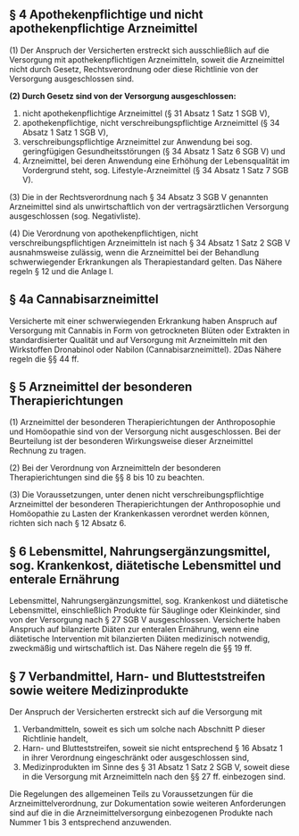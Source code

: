 ## § 4 Apothekenpflichtige und nicht apothekenpflichtige Arzneimittel

(1) Der Anspruch der Versicherten erstreckt sich ausschließlich auf die Versorgung mit apothekenpflichtigen Arzneimitteln, soweit die Arzneimittel nicht durch Gesetz, Rechtsverordnung oder diese Richtlinie von der Versorgung ausgeschlossen sind.  

**(2) Durch Gesetz sind von der Versorgung ausgeschlossen:**  

1. nicht apothekenpflichtige Arzneimittel (§ 31 Absatz 1 Satz 1 SGB V),  
2. apothekenpflichtige, nicht verschreibungspflichtige Arzneimittel (§ 34 Absatz 1 Satz 1 SGB V),  
3. verschreibungspflichtige Arzneimittel zur Anwendung bei sog. geringfügigen Gesundheitsstörungen (§ 34 Absatz 1 Satz 6 SGB V) und  
4. Arzneimittel, bei deren Anwendung eine Erhöhung der Lebensqualität im Vordergrund steht, sog. Lifestyle-Arzneimittel (§ 34 Absatz 1 Satz 7 SGB V).  

(3) Die in der Rechtsverordnung nach § 34 Absatz 3 SGB V genannten Arzneimittel sind als unwirtschaftlich von der vertragsärztlichen Versorgung ausgeschlossen (sog. Negativliste).  

(4) Die Verordnung von apothekenpflichtigen, nicht verschreibungspflichtigen Arzneimitteln ist nach § 34 Absatz 1 Satz 2 SGB V ausnahmsweise zulässig, wenn die Arzneimittel bei der Behandlung schwerwiegender Erkrankungen als Therapiestandard gelten. Das Nähere regeln § 12 und die Anlage I.  

## § 4a Cannabisarzneimittel

Versicherte mit einer schwerwiegenden Erkrankung haben Anspruch auf Versorgung mit Cannabis in Form von getrockneten Blüten oder Extrakten in standardisierter Qualität und auf Versorgung mit Arzneimitteln mit den Wirkstoffen Dronabinol oder Nabilon (Cannabisarzneimittel). 2Das Nähere regeln die §§ 44 ff. 

## § 5 Arzneimittel der besonderen Therapierichtungen

(1) Arzneimittel der besonderen Therapierichtungen der Anthroposophie und Homöopathie sind von der Versorgung nicht ausgeschlossen. Bei der Beurteilung ist der besonderen Wirkungsweise dieser Arzneimittel Rechnung zu tragen.  

(2) Bei der Verordnung von Arzneimitteln der besonderen Therapierichtungen sind die §§ 8 bis 10 zu beachten.  

(3) Die Voraussetzungen, unter denen nicht verschreibungspflichtige Arzneimittel der besonderen Therapierichtungen der Anthroposophie und Homöopathie zu Lasten der Krankenkassen verordnet werden können, richten sich nach § 12 Absatz 6.  

## § 6 Lebensmittel, Nahrungsergänzungsmittel, sog. Krankenkost, diätetische Lebensmittel und enterale Ernährung

Lebensmittel, Nahrungsergänzungsmittel, sog. Krankenkost und diätetische Lebensmittel, einschließlich Produkte für Säuglinge oder Kleinkinder, sind von der Versorgung nach § 27 SGB V ausgeschlossen. Versicherte haben Anspruch auf bilanzierte Diäten zur enteralen Ernährung, wenn eine diätetische Intervention mit bilanzierten Diäten medizinisch notwendig, zweckmäßig und wirtschaftlich ist. Das Nähere regeln die §§ 19 ff.  

## § 7 Verbandmittel, Harn- und Blutteststreifen sowie weitere Medizinprodukte

Der Anspruch der Versicherten erstreckt sich auf die Versorgung mit  

1. Verbandmitteln, soweit es sich um solche nach Abschnitt P dieser Richtlinie handelt,  
2. Harn- und Blutteststreifen, soweit sie nicht entsprechend § 16 Absatz 1 in ihrer Verordnung eingeschränkt oder ausgeschlossen sind,  
3. Medizinprodukten im Sinne des § 31 Absatz 1 Satz 2 SGB V, soweit diese in die Versorgung mit Arzneimitteln nach den §§ 27 ff. einbezogen sind.  

Die Regelungen des allgemeinen Teils zu Voraussetzungen für die Arzneimittelverordnung, zur Dokumentation sowie weiteren Anforderungen sind auf die in die Arzneimittelversorgung einbezogenen Produkte nach Nummer 1 bis 3 entsprechend anzuwenden.  